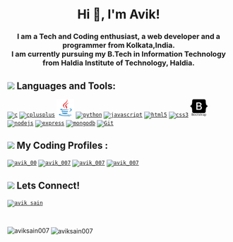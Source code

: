<h1 align="center">Hi 👋, I'm Avik!</h1>
<h3 align="center">I am a Tech and Coding enthusiast, a web developer and a programmer from Kolkata,India. <br> I am currently pursuing my B.Tech in Information Technology from Haldia Institute of Technology, Haldia.</h3>

## <img src="https://media.giphy.com/media/QssGEmpkyEOhBCb7e1/giphy.gif" width="42px"> Languages and Tools:
<p align="left"> 
  <a href="https://www.cprogramming.com/" target="_blank" rel="noreferrer"><code><img src="https://img.icons8.com/color/3x/c-programming.png" alt="c" width="40px" height="40"/></code></a>
  <a href="https://www.w3schools.com/cpp/" target="_blank" rel="noreferrer"> <code><img src="https://img.icons8.com/color/4x/c-plus-plus-logo.png" alt="cplusplus" width="40" height="40px"></code></a> 
  <a href="https://www.java.com" target="_blank" rel="noreferrer"><code><img src="https://raw.githubusercontent.com/devicons/devicon/master/icons/java/java-original.svg" alt="java" width="40" height="40"/></code></a> 
  <a href="https://www.python.org" target="_blank" rel="noreferrer"><code><img src="https://img.icons8.com/color/4x/000000/python.png" alt="python" width="40" height="40"/></code></a>
  <a href="https://developer.mozilla.org/en-US/docs/Web/JavaScript" target="_blank" rel="noreferrer"><code><img src="https://img.icons8.com/color/48/000000/javascript--v1.png" alt="javascript" width="40" height="40"/></code></a> 
  <a href="https://www.w3.org/html/" target="_blank" rel="noreferrer"><code><img src="https://img.icons8.com/color/48/000000/html-5.png" alt="html5" width="40" height="40"/></code></a>
  <a href="https://www.w3schools.com/css/" target="_blank" rel="noreferrer"><code><img src="https://img.icons8.com/color/48/000000/css3.png" alt="css3" width="40" height="41"/></code></a> 
  <a href="https://getbootstrap.com" target="_blank" rel="noreferrer"><code><img src="https://raw.githubusercontent.com/devicons/devicon/master/icons/bootstrap/bootstrap-plain-wordmark.svg" alt="bootstrap" width="40" height="40"/></code></a>  
  <a href="https://nodejs.org" target="_blank" rel="noreferrer"><code><img src="https://img.icons8.com/color/8x/000000/nodejs.png" alt="nodejs" width="40" height="40"/></code></a> 
    <a href="https://expressjs.com" target="_blank" rel="noreferrer"><code><img src="https://user-images.githubusercontent.com/124508241/236266936-377a32b0-697c-4bea-ac12-579642f0a617.png" alt="express" height="40" width="40" /></code></a> 
    <a href="https://www.mongodb.com/" target="_blank" rel="noreferrer"><code><img src="https://img.icons8.com/color/8x/000000/mongodb.png" alt="mongodb" width="40" height="40"/></code></a>
  <a href="https://git-scm.com/" target="_blank" rel="noreferrer"><code><img width="40px" src="https://img.icons8.com/color/2x/git.png" title="Git"/></code></a>
</p>

## <img src="https://media.giphy.com/media/MIGbtLZoVjbl0bYbAd/giphy.gif" width="50px"> My Coding Profiles : 
<p align="left">
<a href="https://www.codechef.com/users/avik_00" target="blank"><code><img align="center" src="https://static.uacdn.net/thumbnail/external-app-icons/ce4fd2180646452aa0b03c3ffa3ef8e2.png" alt="avik_00" height="30" width="40" /></code></a>
<a href="https://codeforces.com/profile/avik_007" target="blank"><code><img align="center" src="https://raw.githubusercontent.com/rahuldkjain/github-profile-readme-generator/master/src/images/icons/Social/codeforces.svg" alt="avik_007" height="30" width="40" /></code></a>
<a href="https://www.leetcode.com/avik_007" target="blank"><code><img align="center" src="https://raw.githubusercontent.com/rahuldkjain/github-profile-readme-generator/master/src/images/icons/Social/leet-code.svg" alt="avik_007" height="30" width="40" /></code></a>
  <a href="https://auth.geeksforgeeks.org/user/avik_007" target="blank"><code><img align="center" src="https://raw.githubusercontent.com/rahuldkjain/github-profile-readme-generator/master/src/images/icons/Social/geeks-for-geeks.svg" alt="avik_007" height="30" width="40" /></code></a>
</p>

## <img src="https://media.giphy.com/media/KcnlGHBpnKnjZIuCMv/giphy.gif" width="50px"> Lets Connect!
<p align="left"><code><a href="https://www.linkedin.com/in/avik-sain-387452226/" target="blank"><img align="center" src="https://raw.githubusercontent.com/rahuldkjain/github-profile-readme-generator/master/src/images/icons/Social/linked-in-alt.svg" alt="avik sain" height="30" width="40" /></code></a>
 </p>
<br>
<p><img align="left" src="https://github-readme-stats.vercel.app/api/top-langs?username=aviksain007&show_icons=true&locale=en&layout=compact" alt="aviksain007" /></p>

<p>&nbsp;<img align="center" src="https://github-readme-stats.vercel.app/api?username=aviksain007&show_icons=true&locale=en" alt="aviksain007" /></p>

